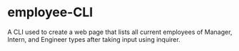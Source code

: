 # employee-CLI

A CLI used to create a web page that lists all current employees of Manager, Intern, and Engineer types after taking input using inquirer.

